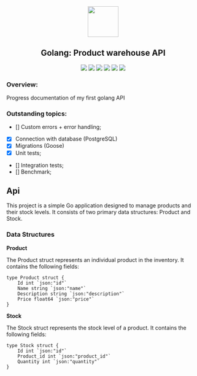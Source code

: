 <div align="center">
    <img src="https://raw.githubusercontent.com/rfyiamcool/golang_logo/3478773144ed1d8fe4081f205933752631529e9f/svg/golang_1.svg" width=80/>
    <h2>Golang: Product warehouse API</h2>
</div>

<p align="center">
     <a alt="Golang">
        <img src="https://img.shields.io/badge/Golang-v1.22.4-blue.svg" />
    </a>
    <a alt="Chi">
        <img src="https://img.shields.io/badge/Chi-v5.0.12-purple.svg" />
    </a>
    <a alt="Viper">
        <img src="https://img.shields.io/badge/Viper-v2-brightgreen.svg" />
    </a>
    <a alt="PostgreSQL">
        <img src="https://img.shields.io/badge/PostgreSQL-v14-lightgreen.svg" />
    </a>
     <a alt="Goose">
        <img src="https://img.shields.io/badge/Goose-v3.0.0-orange.svg" />
    </a>
     <a alt="Testcontainers">
        <img src="https://img.shields.io/badge/TestcontainersGo-v0.31.0-yellow.svg" />
    </a>
</p>

### Overview:

Progress documentation of my first golang API

### Outstanding topics:

- [] Custom errors + error handling;
- [x] Connection with database (PostgreSQL)
- [x] Migrations (Goose)
- [x] Unit tests;
- [] Integration tests;
- [] Benchmark;

## Api

This project is a simple Go application designed to manage products and their stock levels. It consists of two primary data structures: Product and Stock.

### Data Structures

**Product**

The Product struct represents an individual product in the inventory. It contains the following fields:

```golang
type Product struct {
	Id int `json:"id"`
	Name string `json:"name"`
	Description string `json:"description"`
	Price float64 `json:"price"`
}
```

**Stock**

The Stock struct represents the stock level of a product. It contains the following fields:

```golang
type Stock struct {
	Id int `json:"id"`
	Product_id int `json:"product_id"`
	Quantity int `json:"quantity"`
}
```
